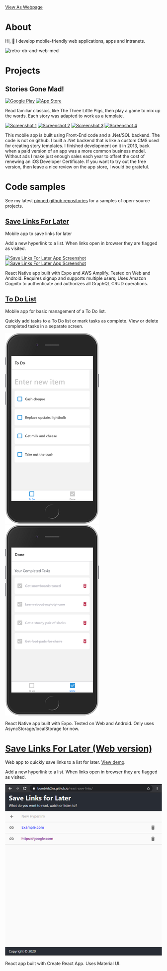 [View As Webpage](https://bumbleb2na.github.io)

# About
  
Hi, 👋 I develop mobile-friendly web applications, apps and intranets.

![retro-db-and-web-med](https://user-images.githubusercontent.com/896163/116345516-86ec2f00-a7a5-11eb-8628-01d03dfc2be0.png)

# Projects

## Stories Gone Mad!

[![Google Play](https://developer.android.com/images/brand/en_generic_rgb_wo_45.png)](https://play.google.com/store/apps/details?id=com.BumbleB2na.StoriesGoneMad) [![App Store](http://mobilewebsmart.com/StoriesGoneMad/images/Download_on_the_App_Store_Badge_US-UK_135x40.svg)](https://apps.apple.com/us/app/stories-gone-mad/id724532866?ls=1)

Read familiar classics, like The Three Little Pigs, then play a game to mix up the words. Each story was adapted to work as a template.

[![Screenshot 1](http://mobilewebsmart.com/StoriesGoneMad/images/screens/480x800_screen1_t.png)](http://mobilewebsmart.com/StoriesGoneMad/images/screens/480x800_screen1.png)
[![Screenshot 2](http://mobilewebsmart.com/StoriesGoneMad/images/screens/480x800_screen2_t.png)](http://mobilewebsmart.com/StoriesGoneMad/images/screens/480x800_screen2.png)
[![Screenshot 3](http://mobilewebsmart.com/StoriesGoneMad/images/screens/480x800_screen3_t.png)](http://mobilewebsmart.com/StoriesGoneMad/images/screens/480x800_screen3.png)
[![Screenshot 4](http://mobilewebsmart.com/StoriesGoneMad/images/screens/480x800_screen4_t.png)](http://mobilewebsmart.com/StoriesGoneMad/images/screens/480x800_screen4.png)

This mobile app is built using Front-End code and a .Net/SQL backend. The code is not on github. I built a .Net backend that is like a custom CMS used for creating story templates. I finished development on it in 2013, back when a paid version of an app was a more common business model. Without ads I make just enough sales each year to offset the cost of renewing an iOS Developer Certificate. If you want to try out the free version, then leave a nice review on the app store, I would be grateful.

# Code samples
See my latest [pinned github repositories](https://github.com/BumbleB2na) for a samples of open-source projects.

## [Save Links For Later](https://github.com/BumbleB2na/react-native-save-links-app/)

Mobile app to save links for later

Add a new hyperlink to a list. When links open in browser they are flagged as visited.

[![Save Links For Later App Screenshot](https://raw.githubusercontent.com/BumbleB2na/react-native-save-links-app/master/screenshots/react-native-save-links-screen1_s.png)](https://raw.githubusercontent.com/BumbleB2na/react-native-save-links-app/master/screenshots/react-native-save-links-screen1.png)
[![Save Links For Later App Screenshot](https://raw.githubusercontent.com/BumbleB2na/react-native-save-links-app/master/screenshots/react-native-save-links-screen2_s.png)](https://raw.githubusercontent.com/BumbleB2na/react-native-save-links-app/master/screenshots/react-native-save-links-screen2.png)

React Native app built with Expo and AWS Amplify. Tested on Web and Android. Requires signup and supports multiple users; Uses Amazon Cognito to authenticate and authorizes all GraphQL CRUD operations.

## [To Do List](https://github.com/BumbleB2na/react-native-todo-app/)

Mobile app for basic management of a To Do list.

Quickly add tasks to a To Do list or mark tasks as complete. View or delete completed tasks in a separate screen.

[![To Do App Screenshot](https://raw.githubusercontent.com/BumbleB2na/react-native-todo-app/master/screenshots/react-native-todo-screen1_s.png)](https://raw.githubusercontent.com/BumbleB2na/react-native-todo-app/master/screenshots/react-native-todo-screen1.png)
[![To Do App Screenshot](https://raw.githubusercontent.com/BumbleB2na/react-native-todo-app/master/screenshots/react-native-todo-screen2_s.png)](https://raw.githubusercontent.com/BumbleB2na/react-native-todo-app/master/screenshots/react-native-todo-screen2.png)

React Native app built with Expo. Tested on Web and Android. Only uses AsyncStorage/localStorage for now.

# [Save Links For Later (Web version)](https://github.com/BumbleB2na/react-save-links)

Web app to quickly save links to a list for later. [View demo](https://bumbleb2na.github.io/react-save-links).

Add a new hyperlink to a list. When links open in browser they are flagged as visited.

[![Save Links For Later Screenshot](
https://raw.githubusercontent.com/BumbleB2na/react-save-links/master/screenshots/react-save-links-screen1_s.png)](
https://raw.githubusercontent.com/BumbleB2na/react-save-links/master/screenshots/react-save-links-screen1.png)

React app built with Create React App. Uses Material UI.
